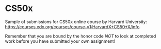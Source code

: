 # CS50x
Sample of submissions for CS50x online course by Harvard University: https://courses.edx.org/courses/course-v1:HarvardX+CS50+X/info

Remember that you are bound by the honor code *NOT* to look at completed work before you have submitted your own assignment!
